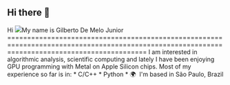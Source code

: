 ## Hi there 👋

Hi ![](https://user-images.githubusercontent.com/18350557/176309783-0785949b-9127-417c-8b55-ab5a4333674e.gif)My name is Gilberto De Melo Junior ===============================================================================================================================================  I am interested in algorithmic analysis, scientific computing and lately I have been enjoying GPU programming with Metal on Apple Silicon chips. Most of my experience so far is in: \* C/C++ \* Python  * 🌍  I'm based in São Paulo, Brazil

